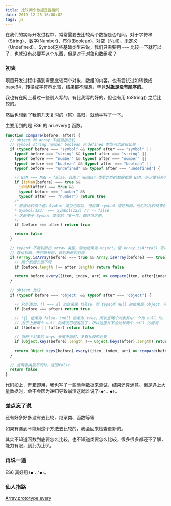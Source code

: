 ```yaml
---
title: 比较两个数据是否相同
date: 2019-12-25 16:08:02
tags: js
---
```


在我们的实际开发过程中，常常需要去比较两个数据是否相同，对于字符串（String）、数字(Number)、布尔(Boolean)、对空（Null）、未定义（Undefined）、Symbol这些基础类型来说，我们只需要用 `===` 比较一下就可以了，也就没有必要写这个东西，但是对于对象和数组呢？

<!-- more -->

### 初衷

项目开发过程中遇到需要比较两个对象，数组的内容，也有尝试过如转换成 base64，转换成字符串比较，结果都不理想，毕竟**对象是没有顺序的**。

我也有在网上看过一些别人写的，有比我写的好的，但也有用 toString() 之后比较的。

然后也想到了我前几天复习的（尾）递归，就动手写了一下。

主要用到的是 ES6 的 arr.every() 函数。

```js
function compare(before, after) {
  // object 和 array 不能直接比较
  // symbol string number boolean undefined 类型可以直接比较
  if (typeof before === "symbol" && typeof after === "symbol" ||
    typeof before === "string" && typeof after === "string" ||
    typeof before === "number" && typeof after === "number" ||
    typeof before === "boolean" && typeof after === "boolean" ||
    typeof before === "undefined" && typeof after === "undefined") {

    // NaN === NaN = false，且除了 number 类型之外的数据都是 NaN，所以要另外判断
    if (isNaN(before) === true &&
      isNaN(after) === true &&
      typeof before === "number" &&
      typeof after === "number") return true
    /*
    * 直接比较两个值，Symbol 类型也可以，但就算 symbol 描述相同，他们的比较结果依旧为 false
    * Symbol(123） === Symbol(123) // -> false
    * 这是由于 Symbol 类型的（唯一性）属性决定的。
    */
    if (before === after) return true

    return false
  }

  // typeof 不能判断出 array 类型，输出结果为 object。但 Array.isArrya() 可以。
  // 数组判断，先判断长短，再判断是否对应
  if (Array.isArray(before) === true && Array.isArray(before) === true) {
    // 两个数组长度不同
    if (before.length !== after.length) return false

    return before.every((item, index, arr) => compare(item, after[index]))
  }
  
  // object 比较
  if (typeof before === 'object' && typeof after === 'object') {

    // 众所周知，{} === {} 的结果是 false，而 typeof null 的结果是 object，所以这里的比较是针对两个 null 的比较，null === null 的结果为 true
    if (before === after) return true

    // !{} 结果为 false，!null 结果为 true，所以当两个对象其中一个为 null 时，可以返回 false。
    // 由于上面两个 null 的情况已经返回了，所以这里并不会比较两个 null 的情况
    if (!before || !after) return false

    // 当两个对象的 keys 长度不同时，没有比较的必要
    if (Object.keys(before).length !== Object.keys(after).length) return false

    return Object.keys(before).every((item, index, arr) => compare(before[item], after[item]))
  }
  
  // 当两者类型不同时，返回false
  return false
}
```

代码如上，开箱即用，我也写了一些简单数据来测试，结果还算满意。但是遇上大量数据时，会不会因为递归导致崩溃这就难说了`(●'◡'●)`。

### 差点忘了说

还有好多好多没有去比较，继承类、函数等等

如果有遇到不能用这个方法去比较的，我会回来检查更新的。

其实不知道函数到底要怎么比较，也不知道类要怎么比较，很多很多都还不了解，能力有限，到此为止叭。

### 再说一遍

ES6 真好用`(●'◡'●)`。

### 仙人指路

[Array.prototype.every](https://developer.mozilla.org/en-US/docs/Web/JavaScript/Reference/Global_Objects/Array/every)